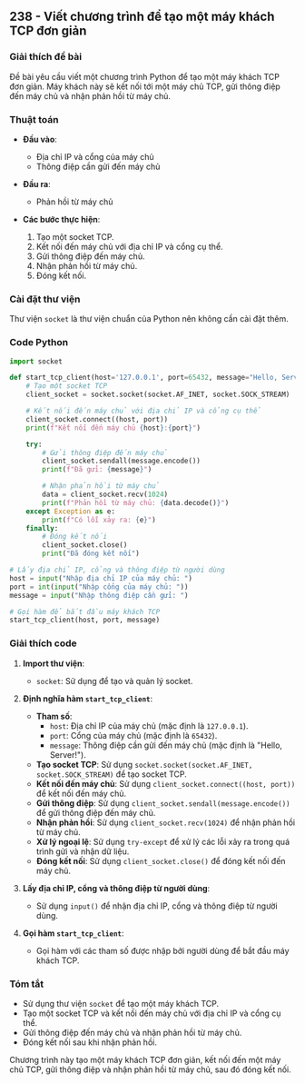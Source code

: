 ## 238 - Viết chương trình để tạo một máy khách TCP đơn giản

### Giải thích đề bài

Đề bài yêu cầu viết một chương trình Python để tạo một máy khách TCP đơn giản. Máy khách này sẽ kết nối tới một máy chủ TCP, gửi thông điệp đến máy chủ và nhận phản hồi từ máy chủ.

### Thuật toán

- **Đầu vào**:

  - Địa chỉ IP và cổng của máy chủ
  - Thông điệp cần gửi đến máy chủ

- **Đầu ra**:

  - Phản hồi từ máy chủ

- **Các bước thực hiện**:
  1. Tạo một socket TCP.
  2. Kết nối đến máy chủ với địa chỉ IP và cổng cụ thể.
  3. Gửi thông điệp đến máy chủ.
  4. Nhận phản hồi từ máy chủ.
  5. Đóng kết nối.

### Cài đặt thư viện

Thư viện `socket` là thư viện chuẩn của Python nên không cần cài đặt thêm.

### Code Python

```python
import socket

def start_tcp_client(host='127.0.0.1', port=65432, message="Hello, Server!"):
    # Tạo một socket TCP
    client_socket = socket.socket(socket.AF_INET, socket.SOCK_STREAM)

    # Kết nối đến máy chủ với địa chỉ IP và cổng cụ thể
    client_socket.connect((host, port))
    print(f"Kết nối đến máy chủ {host}:{port}")

    try:
        # Gửi thông điệp đến máy chủ
        client_socket.sendall(message.encode())
        print(f"Đã gửi: {message}")

        # Nhận phản hồi từ máy chủ
        data = client_socket.recv(1024)
        print(f"Phản hồi từ máy chủ: {data.decode()}")
    except Exception as e:
        print(f"Có lỗi xảy ra: {e}")
    finally:
        # Đóng kết nối
        client_socket.close()
        print("Đã đóng kết nối")

# Lấy địa chỉ IP, cổng và thông điệp từ người dùng
host = input("Nhập địa chỉ IP của máy chủ: ")
port = int(input("Nhập cổng của máy chủ: "))
message = input("Nhập thông điệp cần gửi: ")

# Gọi hàm để bắt đầu máy khách TCP
start_tcp_client(host, port, message)
```

### Giải thích code

1. **Import thư viện**:

   - `socket`: Sử dụng để tạo và quản lý socket.

2. **Định nghĩa hàm `start_tcp_client`**:

   - **Tham số**:
     - `host`: Địa chỉ IP của máy chủ (mặc định là `127.0.0.1`).
     - `port`: Cổng của máy chủ (mặc định là `65432`).
     - `message`: Thông điệp cần gửi đến máy chủ (mặc định là "Hello, Server!").
   - **Tạo socket TCP**: Sử dụng `socket.socket(socket.AF_INET, socket.SOCK_STREAM)` để tạo socket TCP.
   - **Kết nối đến máy chủ**: Sử dụng `client_socket.connect((host, port))` để kết nối đến máy chủ.
   - **Gửi thông điệp**: Sử dụng `client_socket.sendall(message.encode())` để gửi thông điệp đến máy chủ.
   - **Nhận phản hồi**: Sử dụng `client_socket.recv(1024)` để nhận phản hồi từ máy chủ.
   - **Xử lý ngoại lệ**: Sử dụng `try-except` để xử lý các lỗi xảy ra trong quá trình gửi và nhận dữ liệu.
   - **Đóng kết nối**: Sử dụng `client_socket.close()` để đóng kết nối đến máy chủ.

3. **Lấy địa chỉ IP, cổng và thông điệp từ người dùng**:

   - Sử dụng `input()` để nhận địa chỉ IP, cổng và thông điệp từ người dùng.

4. **Gọi hàm `start_tcp_client`**:
   - Gọi hàm với các tham số được nhập bởi người dùng để bắt đầu máy khách TCP.

### Tóm tắt

- Sử dụng thư viện `socket` để tạo một máy khách TCP.
- Tạo một socket TCP và kết nối đến máy chủ với địa chỉ IP và cổng cụ thể.
- Gửi thông điệp đến máy chủ và nhận phản hồi từ máy chủ.
- Đóng kết nối sau khi nhận phản hồi.

Chương trình này tạo một máy khách TCP đơn giản, kết nối đến một máy chủ TCP, gửi thông điệp và nhận phản hồi từ máy chủ, sau đó đóng kết nối.
